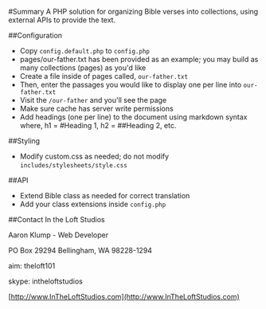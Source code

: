 #Summary
A PHP solution for organizing Bible verses into collections, using
external APIs to provide the text.

##Configuration
* Copy `config.default.php` to `config.php`
* pages/our-father.txt has been provided as an example; you may build as many collections (pages) as you'd like
* Create a file inside of pages called, `our-father.txt`
* Then, enter the passages you would like to display one per line into  `our-father.txt`
* Visit the `/our-father` and you'll see the page
* Make sure cache has server write permissions
* Add headings (one per line) to the document using markdown syntax where, h1 = #Heading 1, h2 = ##Heading 2, etc.

##Styling
* Modify custom.css as needed; do not modify `includes/stylesheets/style.css`

##API
* Extend Bible class as needed for correct translation
* Add your class extensions inside `config.php`

##Contact
In the Loft Studios

Aaron Klump - Web Developer

PO Box 29294 Bellingham, WA 98228-1294

aim: theloft101

skype: intheloftstudios

[http://www.InTheLoftStudios.com](http://www.InTheLoftStudios.com)
